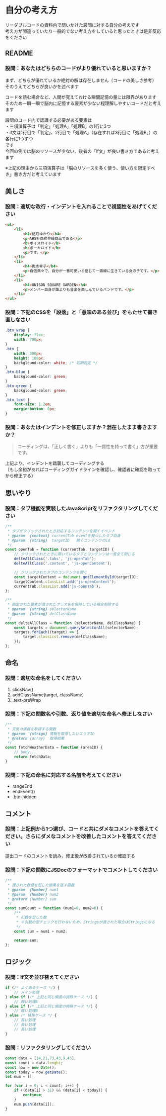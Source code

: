 # 自分の考え方
リーダブルコードの資料内で問いかけた設問に対する自分の考えです<br>
考え方が間違っていたり一般的でない考え方をしていると思ったときは是非反応をください

## README
### 設問：あなたはどちらのコードがより優れていると思いますか？
まず、どちらが優れているか絶対の解は存在しません（コードの美しさ参考）<br>
そのうえでどちらが良いかを述べます

コードを読む場合など、人間が覚えておける瞬間記憶の量には限界があります<br>
そのため一瞬一瞬で脳内に記憶する要素が少ない程理解しやすいコードだと考えます<br>

設問のコード内で認識する必要がある要素は<br>
・三項演算子は「判定」「処理A」「処理B」の1行に3つ<br>
・if文は1行目で「判定」、2行目で「処理A」（存在すれば3行目に「処理B」）の各行に1つずつ<br>
です<br>
今回の例では脳のリソースが少ない、後者の「if文」が良い書き方であると考えます

※上記の理由から三項演算子は「脳のリソースを多く使う、使い方を限定すべき」書き方だと考えています

## 美しさ
### 設問：適切な改行・インデントを入れることで視認性をあげてください

```HTML
<ul>
    <li>
        <h4>結月ゆかり</h4>
        <p>AHS社商標登録商品である</p>
        <b>ボイスロイド</b>
        <b>ボーカロイド</b>
        <p>です。</p>
    </li>
    <li>
        <h4>輿水幸子</h4>
        <p>自信満々で、自分が一番可愛いと信じて一直線に生きている女の子です。</p>
    </li>
    <li>
        <h4>UNISON SQUARE GARDEN</h4>
        <p>メンバー自身が誰よりも音楽を楽しんでいるバンドです。</p>
    </li>
</ul>
```

### 設問：下記のCSSを「段落」と「意味のある並び」をもたせて書き直しなさい

```CSS
.btn_wrap {
    display: flex;
    width: 700px;
}
.btn {
    width: 300px;
    height: 100px;
    backglound-color: white; /* 初期設定 */
}
.btn-blue {
    backglound-color: green;
}
.btn-green {
    backglound-color: green;
}
.btn_text {
    font-size: 1.2em;
    margin-bottom: 0px;
}
```

### 設問：あなたはインデントを修正しますか？混在したまま書きますか？

> コーディングは、「正しく書く」よりも「一貫性を持って書く」方が重要です。

上記より、インデントを踏襲してコーディングする<br>
（もし余裕があればコーディングガイドラインを確認し、確認者に確認を取ってから修正する）
## 思いやり
### 設問：タブ機能を実装したJavaScriptをリファクタリングしてください

```JavaScript
/**
 * タブがクリックされたとき対応するコンテンツを開くイベント
 * @param  {context} currentTab eventを発火したタブ自身
 * @param  {string}  targetID   開くコンテンツのid
 */
const openTab = function (currentTab, targetID) {
    // クリックされたときに開いているタブとコンテンツは一度全て閉じる
    delteAllClass('.tabs', 'js-openTab');
    delteAllClass('.content', 'js-openContent');

    // クリックされたタブのコンテンツを開く
    const targetContent = document.getElementById(targetID);
    targetContent.classList.add('js-openContent');
    currentTab.classList.add('js-openTab');
};

/**
 * 指定された要素が渡されたクラス名を保持している場合削除する
 * @param  {string} selectorName
 * @param  {string} delClassName
 */
const delteAllClass = function (selectorName, delClassName) {
    const targets = document.querySelectorAll(selectorName);
    targets.forEach((target) => {
        target.classList.remove(delClassName);
    });
};
```

## 命名
### 設問：適切な命名をしてください

1. clickNav()
1. addClassName(target, className)
1. .text-preWrap

### 設問：下記の関数名や引数、返り値を適切な命名へ修正しなさい

```JavaScript
/**
 * 天気の情報を取得する関数
 * @param  {strign} 情報を取得したいエリアID
 * @return {array}  取得結果
 */
const fetchWeatherData = function (areaID) {
    // body...
    return fetchData;
}
```

### 設問：下記の命名に対応する名前を考えてください

- rangeEnd
- endEvent()
- .btn-hidden

## コメント
### 設問：上記例から1つ選び、コードと共にダメなコメントを答えてください。さらにダメなコメントを改善したコメントを答えてください
提出コードのコメントを読み、修正後が改善されているか確認する

### 設問：下記の関数にJSDocのフォーマットでコメントしてください

```JavaScript
/**
 * 渡された数値を足した結果を返す関数
 * @param  {Number} num1
 * @param  {Number} num2
 * @return {Number} sum
 */
const sumCount = function (num1=0, num2=0) {
    /**
     * 引数を足した数
     * ※引数の型チェックを行わないため、Stringsが渡された場合はStringsになる
     */
    const sum = num1 + num2;

    return sum;
};
```

## ロジック
### 設問：if文を並び替えてください

```JavaScript
if (/* よくあるケース */) {
    // メイン処理
} else if (/* 上記と同じ頻度の特殊ケース */) {
    // 軽い処理A
} else if (/* 上記と同じ頻度の特殊ケース */) {
    // 軽い処理B
} else /* 特殊ケース */ {
    // 長い処理
    // 長い処理
    // 長い処理
}
```

### 設問：リファクタリングしてください

```JavaScript
const data = [14,21,73,43,9,45];
const count = data.lenght;
const now = new Date();
const today = now.getDate();
let num = [];

for (var i = 0; i < count; i++) {
    if ((data[i] > 31) && (data[i] < today)) {
        continue;
    }
    num.push(data[i]);
}
```

